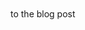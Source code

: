 ## order:  
channel_parser.js  ==>console logging "containerDefault-YUSmu3" put it on ind.html   
    
channels_html_id_logger.node.js ==>console logging something like :   
var embedlink1 = "𝔅𝔲𝔯𝔤 - casual - casual [1148646206424219729].html_Files.html";  
var embedlink1 = "𝔅𝔲𝔯𝔤 - casual - media [1148646649699241984].html_Files.html";  
var embedlink1 = "𝔅𝔲𝔯𝔤 - info - info [1146917036446990516].html_Files.html";   
var embedlink1 = "𝔅𝔲𝔯𝔤 - secret chat - casual-secret [1130824135665262653].html_Files.html";  
var embedlink1 = "𝔅𝔲𝔯𝔤 - 𝔅𝔲𝔯𝔤 - general [1144370885432713277].html_Files.html";  
var embedlink1 = "𝔅𝔲𝔯𝔤 - 𝔅𝔲𝔯𝔤 - scientific [1135386186060415046].html_Files.html";  
var embedlink1 = "𝔅𝔲𝔯𝔤 - 𝔅𝔲𝔯𝔤 - studies [1130820056373285045].html_Files.html";  
  
modifie it to   
const embedlinks = [  
  "𝔅𝔲𝔯𝔤 - casual - casual [1148646206424219729].html_Files.html",  
  "𝔅𝔲𝔯𝔤 - casual - media [1148646649699241984].html_Files.html",  
  "𝔅𝔲𝔯𝔤 - info - info [1146917036446990516].html_Files.html",  
  "𝔅𝔲𝔯𝔤 - secret chat - casual-secret [1130824135665262653].html_Files.html",  
  "𝔅𝔲𝔯𝔤 - 𝔅𝔲𝔯𝔤 - general [1144370885432713277].html_Files.html",  
  "𝔅𝔲𝔯𝔤 - 𝔅𝔲𝔯𝔤 - scientific [1135386186060415046].html_Files.html",  
  "𝔅𝔲𝔯𝔤 - 𝔅𝔲𝔯𝔤 - studies [1130820056373285045].html_Files.html"  
];  
put it in channels_html_maker.js then run it  
  
embeded_tag_logger.node.js   ==>console logging `<embed  src="xxx" frameborder="0"></embed>` put it on ind.html  
  
make a blog post with:  
`<embed  src="https://rawcdn.githack.com/ibtisammidlet/bio-tolerance/bd7b590d19c9edc168f04625fc4687a0b377827c/html-backups/Prefrontality%20(online%20v2)/PBIO%20_%20Prefrontal%20-%20%F0%9F%A7%A0%20prefrontal%20-%20shitposting%20[1146611707276439622].html_Files.html" frameborder="0"></embed> ` 
  
<style>  
embed {  
    visibility: visible !important;  
    position: fixed;  
    top: 0;  
    right: 0;  
        border-radius: 0px;  
  
}  
body * {  
  visibility: hidden;  
}  
html {  
    overflow: hidden;  
}  
  
</style> 

replace src with one from https://raw.githack.com/ linking to github .html_Files.html file.  
  
## editional editing:  
use notepad++ replace in files function to change `<h1 class="name-3Uvkvr">Prefrontal</h1>` to the new server name in all *.html_Files.html in this folder  
![alt text](./Screenshot-2023-11-07-155010.png "Hover Text")    
  
replace all containerDefault-YUSmu3 divs in html_Files.html files with the one in ind.html manually, this function was going to be coded by html_Files.html_patcher.js  

added:  
<script>  
// v1.2   
//* used document ready to solve the exct width did not calculated in some sites  
$( document ).ready(function() {  
  
//* var of wantedwidth can be tuned  
var wantedwidth = 768;  
  
//* var of extra css can be tuned  
var extracss = '<style>h3.intro-title {font-size: 30px;}</style>';  
  
//* getting window width  
var windowwidth = $(window).width();  

//* devid window width by wanted width  
var htmlscale = windowwidth / wantedwidth ;  
  
//* calc new height  
var newheight = "<style>embed{min-height: "+1/htmlscale*100*1.15+"%;}</style>";  
  
//* setting html width as the wanted width and scale the page by the result of htmlscale var  
var htmlstyle = '<style>html {width: '+wantedwidth+'px  !important; height: 100%; transform-origin: 0px 0px 0px !important; transform: translate(0px, 0px) scale(' + htmlscale + ');}</style>';  
  
//* injecting css if window width is less then wanted width  
if(windowwidth > 0 && windowwidth <= wantedwidth-1) {$('head').append(newheight);};  
});  
</script>  
to the blog post  
